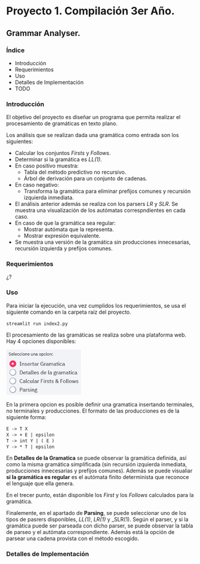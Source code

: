 # Proyecto 1. Compilación 3er Año.

## Grammar Analyser.

### Índice
- Introducción
- Requerimientos
- Uso
- Detalles de Implementación
- TODO

### Introducción
El objetivo del proyecto es diseñar un programa que permita realizar el procesamiento de gramáticas en texto plano.

Los análisis que se realizan dada una gramática como entrada son los siguientes:
- Calcular los conjuntos _Firsts_ y _Follows_.
- Determinar si la gramática es _LL(1)_.
- En caso positivo muestra:
    - Tabla del método predictivo no recursivo.
    - Árbol de derivación para un conjunto de cadenas.
- En caso negativo:
    - Transforma la gramática para eliminar prefijos comunes y recursión izquierda inmediata.
- El análisis anterior además se realiza con los parsers _LR_ y _SLR_. Se muestra una visualización de los autómatas correspndientes en cada caso.
- En caso de que la gramática sea regular:
    - Mostrar autómata que la representa.
    - Mostrar expresión equivalente.
- Se muestra una versión de la gramática sin producciones innecesarias, recursión izquierda y prefijos comunes.

### Requerimientos
¿?
### Uso
Para iniciar la ejecución, una vez cumplidos los requerimientos, se usa el siguiente comando en la carpeta raíz del proyecto.

    streamlit run index2.py

El procesamiento de las gramáticas se realiza sobre una plataforma web. Hay 4 opciones disponibles:

<img src="images/options.png" width="200">

En la primera opcion es posible definir una gramatica insertando terminales, no terminales y producciones. El formato de las producciones es de la siguiente forma:

    E -> T X
    X -> + E | epsilon
    T -> int Y | ( E )
    Y -> * T | epsilon

En **Detalles de la Gramatica** se puede observar la gramática definida, así como la misma gramática simplificada (sin recursión izquierda inmediata, producciones innecesarias y prefijos comunes). Además se puede visualiar **si la gramática es regular** es el autómata finito determinista que reconoce el lenguaje que ella genera.

En el trecer punto, están disponible los _First_ y los _Follows_ calculados para la gramática.

Finalemente, en el apartado de **Parsing**, se puede seleccionar uno de los tipos de pasrers disponibles, _LL(1)_, _LR(1)_ y _SLR(1). Según el parser, y si la gramática puede ser parseada con dicho parser, se puede observar la tabla de parseo y el autómata correspondiente. Además está la opción de parsear una cadena provista con el método escogido.

### Detalles de Implementación
